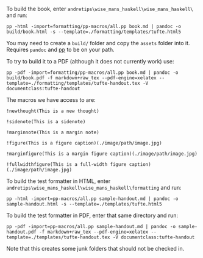 To build the book, enter `andretips\wise_mans_haskell\wise_mans_haskell\`  and run:


```
pp -html -import=formatting/pp-macros/all.pp book.md | pandoc -o build/book.html -s --template=./formatting/templates/tufte.html5
```

You may need to create a `build/` folder and copy the `assets` folder into it. Requires `pandoc` and [pp](https://github.com/CDSoft/pp) to be on your path. 

To try to build it to a PDF (although it does not currently work) use:

```
pp -pdf -import=formatting/pp-macros/all.pp book.md | pandoc -o build/book.pdf -f markdown+raw_tex --pdf-engine=xelatex --template=./formatting/templates/tufte-handout.tex -V documentclass:tufte-handout
```


The macros we have access to are:




```
!newthought(This is a new thought)

!sidenote(This is a sidenote)

!marginnote(This is a margin note)

!figure(This is a figure caption)(./image/path/image.jpg)

!marginfigure(This is a margin figure caption)(./image/path/image.jpg)

!fullwidthfigure(This is a full-width figure caption)(./image/path/image.jpg)
```

To build the test formatter in HTML, enter `andretips\wise_mans_haskell\wise_mans_haskell\formatting` and run:

```
pp -html -import=pp-macros/all.pp sample-handout.md | pandoc -o sample-handout.html -s --template=./templates/tufte.html5
```

To build the test formatter in PDF, enter that same directory and run:

```
pp -pdf -import=pp-macros/all.pp sample-handout.md | pandoc -o sample-handout.pdf -f markdown+raw_tex --pdf-engine=xelatex --template=./templates/tufte-handout.tex -V documentclass:tufte-handout
```

Note that this creates some junk folders that should not be checked in.